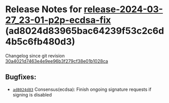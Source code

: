 Release Notes for [**release-2024-03-27\_23-01-p2p-ecdsa-fix**](https://github.com/dfinity/ic/tree/release-2024-03-27_23-01-p2p-ecdsa-fix) (ad8024d83965bac64239f53c2c6d4b5c6fb480d3)
=====================================================================================================================================================================================

Changelog since git revision [30a4021d7463e4e9ee96b3f279cf38e01b1028ca](https://dashboard.internetcomputer.org/release/30a4021d7463e4e9ee96b3f279cf38e01b1028ca)

Bugfixes:
---------

* [`ad8024d83`](https://github.com/dfinity/ic/commit/ad8024d83) Consensus(ecdsa): Finish ongoing signature requests if signing is disabled
